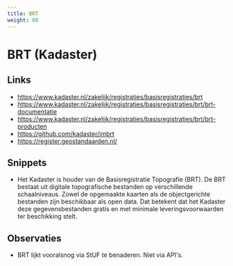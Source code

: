 ```yaml
---
title: BRT
weight: 80
---
```


# BRT (Kadaster)

## Links
- https://www.kadaster.nl/zakelijk/registraties/basisregistraties/brt
- https://www.kadaster.nl/zakelijk/registraties/basisregistraties/brt/brt-documentatie
- https://www.kadaster.nl/zakelijk/registraties/basisregistraties/brt/brt-producten
- https://github.com/kadaster/imbrt
- https://register.geostandaarden.nl/

## Snippets
- Het Kadaster is houder van de Basisregistratie Topografie (BRT). De BRT bestaat uit digitale topografische bestanden op verschillende schaalniveaus. Zowel de opgemaakte kaarten als de objectgerichte bestanden zijn beschikbaar als open data. Dat betekent dat het Kadaster deze gegevensbestanden gratis en met minimale leveringsvoorwaarden ter beschikking stelt.

## Observaties
- BRT lijkt vooralsnog via StUF te benaderen. Niet via API's.
